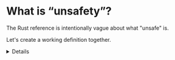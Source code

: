 # What is &ldquo;unsafety&rdquo;?

The Rust reference is intentionally vague about what "unsafe" is. 



Let's create a working definition together.

<details>

## Definitions from authoritative docs:

stdlib's keyword:

> Code or interfaces whose memory safety cannot be verified by the type system.
>
> ...
>
> Here are the abilities Unsafe Rust has in addition to Safe Rust:
>
> - Dereference raw pointers
> - Implement unsafe traits
> - Call unsafe functions
> - Mutate statics (including external ones)
> - Access fields of unions

From the [reference](https://doc.rust-lang.org/reference/unsafety.html)


> The following language level features cannot be used in the safe subset of Rust:
>
> - Dereferencing a raw pointer.
> - Reading or writing a mutable or external static variable.
> - Accessing a field of a union, other than to assign to it.
> - Calling an unsafe function (including an intrinsic or foreign function).
> - Calling a safe function marked with a target_feature from a function that does not have a target_feature attribute enabling the same features (see attributes.codegen.target_feature.safety-restrictions).
> - Implementing an unsafe trait.
> - Declaring an extern block.
> - Applying an unsafe attribute to an item.



## Group exercise

> You may have a group of learners who are not familiar with each other yet. 
> This is a way for you to gather some data about their confidence levels and
> the phsychological safety that they're feeling.


### Part 1: Informal definition

> Use this to guage the confidence level of the group. If they are uncertain, then tailor the next section to be more directed.

Ask the class: **By raising your hand, indicate if you would feel comfortable defining unsafe?**

If anyone's feeling confident, allow them to try to explain.


### Part 2: Evidence gathering

Ask the class to spend 3-5 minutes.

- Find a a use of the unsafe keyword. What contract/invariant/pre-condition is being established or satisfied.
- Write down terms that need to be defined (unsafe, memory safety, soundness, undefined behavior)


### Part 3: Write a working definition


### Part 4: Remarks

Mention that we'll be reviewing our definition at the end of the day.

</details>